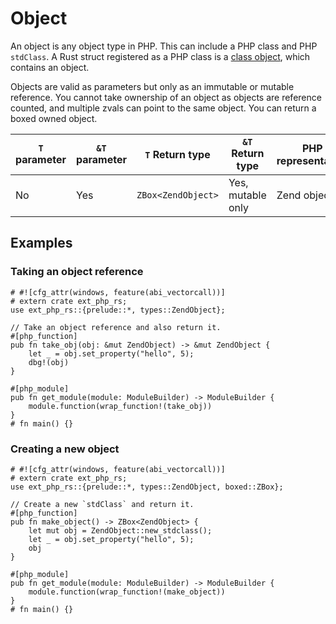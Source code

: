 # Object

An object is any object type in PHP. This can include a PHP class and PHP
`stdClass`. A Rust struct registered as a PHP class is a [class object], which
contains an object.

Objects are valid as parameters but only as an immutable or mutable reference.
You cannot take ownership of an object as objects are reference counted, and
multiple zvals can point to the same object. You can return a boxed owned
object.

| `T` parameter | `&T` parameter | `T` Return type    | `&T` Return type  | PHP representation |
| ------------- | -------------- | ------------------ | ----------------- | ------------------ |
| No            | Yes            | `ZBox<ZendObject>` | Yes, mutable only | Zend object.       |

## Examples

### Taking an object reference

```rust,no_run
# #![cfg_attr(windows, feature(abi_vectorcall))]
# extern crate ext_php_rs;
use ext_php_rs::{prelude::*, types::ZendObject};

// Take an object reference and also return it.
#[php_function]
pub fn take_obj(obj: &mut ZendObject) -> &mut ZendObject {
    let _ = obj.set_property("hello", 5);
    dbg!(obj)
}

#[php_module]
pub fn get_module(module: ModuleBuilder) -> ModuleBuilder {
    module.function(wrap_function!(take_obj))
}
# fn main() {}
```

### Creating a new object

```rust,no_run
# #![cfg_attr(windows, feature(abi_vectorcall))]
# extern crate ext_php_rs;
use ext_php_rs::{prelude::*, types::ZendObject, boxed::ZBox};

// Create a new `stdClass` and return it.
#[php_function]
pub fn make_object() -> ZBox<ZendObject> {
    let mut obj = ZendObject::new_stdclass();
    let _ = obj.set_property("hello", 5);
    obj
}

#[php_module]
pub fn get_module(module: ModuleBuilder) -> ModuleBuilder {
    module.function(wrap_function!(make_object))
}
# fn main() {}
```

[class object]: ./class_object.md
